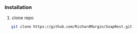 ### Installation

1. clone repo 
```sh
   git clone https://github.com/RichardMargin/SoapRest.git
   ```
